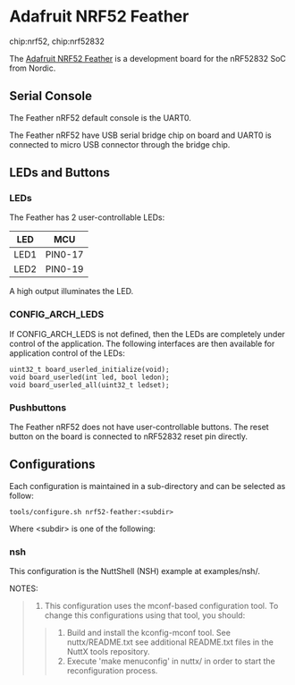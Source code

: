# Adafruit NRF52 Feather

<div class="tags">

chip:nrf52, chip:nrf52832

</div>

The [Adafruit NRF52 Feather](https://www.adafruit.com/product/3406) is a
development board for the nRF52832 SoC from Nordic.

## Serial Console

The Feather nRF52 default console is the UART0.

The Feather nRF52 have USB serial bridge chip on board and UART0 is
connected to micro USB connector through the bridge chip.

## LEDs and Buttons

### LEDs

The Feather has 2 user-controllable LEDs:

| LED  | MCU     |
| ---- | ------- |
| LED1 | PIN0-17 |
| LED2 | PIN0-19 |

A high output illuminates the LED.

### CONFIG\_ARCH\_LEDS

If CONFIG\_ARCH\_LEDS is not defined, then the LEDs are completely under
control of the application. The following interfaces are then available
for application control of the LEDs:

    uint32_t board_userled_initialize(void);
    void board_userled(int led, bool ledon);
    void board_userled_all(uint32_t ledset);

### Pushbuttons

The Feather nRF52 does not have user-controllable buttons. The reset
button on the board is connected to nRF52832 reset pin directly.

## Configurations

Each configuration is maintained in a sub-directory and can be selected
as follow:

    tools/configure.sh nrf52-feather:<subdir>

Where \<subdir\> is one of the following:

### nsh

This configuration is the NuttShell (NSH) example at examples/nsh/.

NOTES:

> 1.  This configuration uses the mconf-based configuration tool. To
>     change this configurations using that tool, you should:
> 
> > 1.  Build and install the kconfig-mconf tool. See nuttx/README.txt
> >     see additional README.txt files in the NuttX tools repository.
> > 2.  Execute 'make menuconfig' in nuttx/ in order to start the
> >     reconfiguration process.
